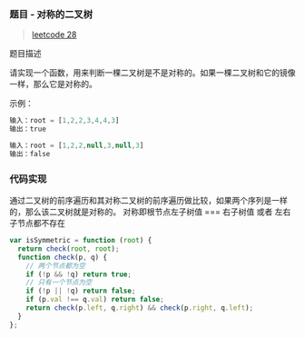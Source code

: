### 题目 - 对称的二叉树

> [leetcode 28](https://leetcode-cn.com/problems/dui-cheng-de-er-cha-shu-lcof/)

题目描述

请实现一个函数，用来判断一棵二叉树是不是对称的。如果一棵二叉树和它的镜像一样，那么它是对称的。

示例：

```js
输入：root = [1,2,2,3,4,4,3]
输出：true

输入：root = [1,2,2,null,3,null,3]
输出：false
```

### 代码实现

通过二叉树的前序遍历和其对称二叉树的前序遍历做比较，如果两个序列是一样的，那么该二叉树就是对称的。
对称即根节点左子树值 === 右子树值 或者 左右子节点都不存在

```js
var isSymmetric = function (root) {
  return check(root, root);
  function check(p, q) {
    // 两个节点都为空
    if (!p && !q) return true;
    // 只有一个节点为空
    if (!p || !q) return false;
    if (p.val !== q.val) return false;
    return check(p.left, q.right) && check(p.right, q.left);
  }
};
```
